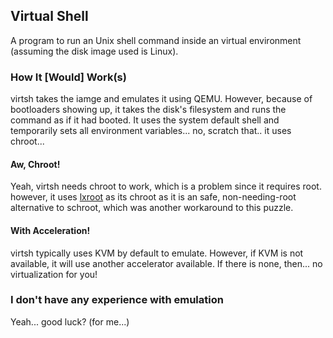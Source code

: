 ## Virtual Shell
A program to run an Unix shell command inside an virtual environment (assuming the disk image used is Linux).
### How It [Would] Work(s)
virtsh takes the iamge and emulates it using QEMU. However, because of bootloaders showing up, it takes the disk's filesystem and runs the command as if it had booted. It uses the system default shell and temporarily sets all environment variables... no, scratch that.. it uses chroot...
#### Aw, Chroot!
Yeah, virtsh needs chroot to work, which is a problem since it requires root. however, it uses [lxroot](https://github.com/parke/lxroot) as its chroot as it is an safe, non-needing-root alternative to schroot, which was another workaround to this puzzle.
#### With Acceleration!
virtsh typically uses KVM by default to emulate. However, if KVM is not available, it will use another accelerator available. If there is none, then... no virtualization for you!
### I don't have any experience with emulation
Yeah... good luck? (for me...)
